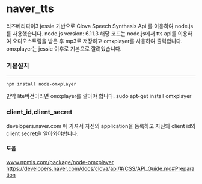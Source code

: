 # naver_tts
라즈베리파이3 jessie 기반으로 Clova Speech Synthesis Api 를 이용하여 node.js를 사용했습니다.
node.js version: 6.11.3
해당 코드는 node.js에서 tts api를 이용하여 오디오스트림을 받은 후 mp3로 저장하고 omxplayer를 사용하여 출력합니다.
omxplayer는 jessie 이후로 기본으로 깔려있습니다.

### 기본설치
------------------------
    npm install node-omxplayer
만약 lite버전이라면 omxplayer를 깔아야 합니다.
  sudo apt-get install omxplayer
  
### client_id,client_secret
developers.naver.com 에 가셔서 자신의 application을 등록하고 자신의 client id와 client secret을 알아와야합니다.

#### 도움
www.npmjs.com/package/node-omxplayer
https://developers.naver.com/docs/clova/api/#/CSS/API_Guide.md#Preparation

